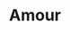 ---
title: "Amour"

year: 1997

director: "Michael Haneke"

summary: "What would you do for the love of your life?"

comment: "Isn't it great to compare movies about love to titanic?"

video: "https://media.giphy.com/media/v1.Y2lkPTc5MGI3NjExcXVzMDB1Y2g5a3pqNzVpZnUwNHk3eHZrdmZrZTc3eDR6OTJ5bnc5YiZlcD12MV9pbnRlcm5hbF9naWZfYnlfaWQmY3Q9Zw/YNUWaUiseBKeI/giphy.mp4"

image: "https://media.giphy.com/media/YNUWaUiseBKeI/giphy.gif"

imdb: "https://www.imdb.com/title/tt1602620/"

quotes:
---